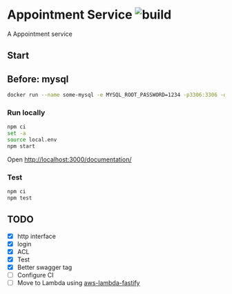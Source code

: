# Appointment Service ![build](https://github.com/allevo/appointment-service/workflows/build/badge.svg)

A Appointment service


## Start

## Before: mysql

```sh
docker run --name some-mysql -e MYSQL_ROOT_PASSWORD=1234 -p3306:3306 -d --rm mysql:5
```

### Run locally

```sh
npm ci
set -a
source local.env
npm start
```

Open [http://localhost:3000/documentation/](http://localhost:3000/documentation/)

### Test
```sh
npm ci
npm test
```

## TODO

- [x] http interface
- [x] login
- [x] ACL
- [x] Test
- [x] Better swagger tag
- [ ] Configure CI
- [ ] Move to Lambda using [aws-lambda-fastify](https://github.com/fastify/aws-lambda-fastify)
